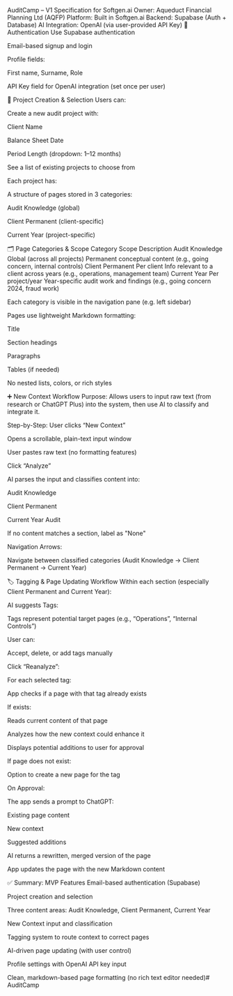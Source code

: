 AuditCamp – V1 Specification for Softgen.ai
Owner: Aqueduct Financial Planning Ltd (AQFP)
Platform: Built in Softgen.ai
Backend: Supabase (Auth + Database)
AI Integration: OpenAI (via user-provided API Key)
🔐 Authentication
Use Supabase authentication

Email-based signup and login

Profile fields:

First name, Surname, Role

API Key field for OpenAI integration (set once per user)

🧱 Project Creation & Selection
Users can:

Create a new audit project with:

Client Name

Balance Sheet Date

Period Length (dropdown: 1–12 months)

See a list of existing projects to choose from

Each project has:

A structure of pages stored in 3 categories:

Audit Knowledge (global)

Client Permanent (client-specific)

Current Year (project-specific)

🗂️ Page Categories & Scope
Category	Scope	Description
Audit Knowledge	Global (across all projects)	Permanent conceptual content (e.g., going concern, internal controls)
Client Permanent	Per client	Info relevant to a client across years (e.g., operations, management team)
Current Year	Per project/year	Year-specific audit work and findings (e.g., going concern 2024, fraud work)

Each category is visible in the navigation pane (e.g. left sidebar)

Pages use lightweight Markdown formatting:

Title

Section headings

Paragraphs

Tables (if needed)

No nested lists, colors, or rich styles

➕ New Context Workflow
Purpose:
Allows users to input raw text (from research or ChatGPT Plus) into the system, then use AI to classify and integrate it.

Step-by-Step:
User clicks “New Context”

Opens a scrollable, plain-text input window

User pastes raw text (no formatting features)

Click “Analyze”

AI parses the input and classifies content into:

Audit Knowledge

Client Permanent

Current Year Audit

If no content matches a section, label as "None"

Navigation Arrows:

Navigate between classified categories (Audit Knowledge → Client Permanent → Current Year)

🏷️ Tagging & Page Updating Workflow
Within each section (especially Client Permanent and Current Year):

AI suggests Tags:

Tags represent potential target pages (e.g., “Operations”, “Internal Controls”)

User can:

Accept, delete, or add tags manually

Click “Reanalyze”:

For each selected tag:

App checks if a page with that tag already exists

If exists:

Reads current content of that page

Analyzes how the new context could enhance it

Displays potential additions to user for approval

If page does not exist:

Option to create a new page for the tag

On Approval:

The app sends a prompt to ChatGPT:

Existing page content

New context

Suggested additions

AI returns a rewritten, merged version of the page

App updates the page with the new Markdown content

✅ Summary: MVP Features
Email-based authentication (Supabase)

Project creation and selection

Three content areas: Audit Knowledge, Client Permanent, Current Year

New Context input and classification

Tagging system to route context to correct pages

AI-driven page updating (with user control)

Profile settings with OpenAI API key input

Clean, markdown-based page formatting (no rich text editor needed)# AuditCamp
